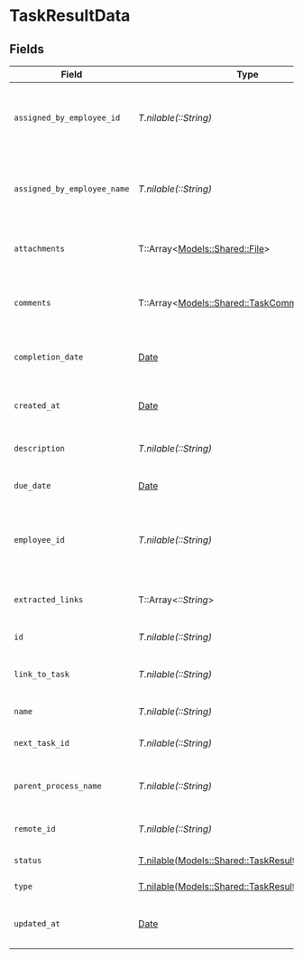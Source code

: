 # TaskResultData


## Fields

| Field                                                                                       | Type                                                                                        | Required                                                                                    | Description                                                                                 | Example                                                                                     |
| ------------------------------------------------------------------------------------------- | ------------------------------------------------------------------------------------------- | ------------------------------------------------------------------------------------------- | ------------------------------------------------------------------------------------------- | ------------------------------------------------------------------------------------------- |
| `assigned_by_employee_id`                                                                   | *T.nilable(::String)*                                                                       | :heavy_minus_sign:                                                                          | The ID of the employee who assigned this task                                               | cx280928938                                                                                 |
| `assigned_by_employee_name`                                                                 | *T.nilable(::String)*                                                                       | :heavy_minus_sign:                                                                          | The name of the employee who assigned this task                                             | John Smith                                                                                  |
| `attachments`                                                                               | T::Array<[Models::Shared::File](../../models/shared/file.md)>                               | :heavy_minus_sign:                                                                          | The documents attached to this task                                                         |                                                                                             |
| `comments`                                                                                  | T::Array<[Models::Shared::TaskCommentApiModel](../../models/shared/taskcommentapimodel.md)> | :heavy_minus_sign:                                                                          | The comments associated with this task                                                      |                                                                                             |
| `completion_date`                                                                           | [Date](https://ruby-doc.org/stdlib-2.6.1/libdoc/date/rdoc/Date.html)                        | :heavy_minus_sign:                                                                          | The completion date of the task                                                             | 2024-03-19T15:30:00.000Z                                                                    |
| `created_at`                                                                                | [Date](https://ruby-doc.org/stdlib-2.6.1/libdoc/date/rdoc/Date.html)                        | :heavy_minus_sign:                                                                          | The creation date of this task                                                              | 2024-03-15T10:00:00.000Z                                                                    |
| `description`                                                                               | *T.nilable(::String)*                                                                       | :heavy_minus_sign:                                                                          | The description of the task                                                                 | Please complete all required onboarding documents in the employee portal                    |
| `due_date`                                                                                  | [Date](https://ruby-doc.org/stdlib-2.6.1/libdoc/date/rdoc/Date.html)                        | :heavy_minus_sign:                                                                          | The due date of the task                                                                    | 2024-03-20T23:59:59.000Z                                                                    |
| `employee_id`                                                                               | *T.nilable(::String)*                                                                       | :heavy_minus_sign:                                                                          | The employee ID associated with this task                                                   | cx280928937                                                                                 |
| `extracted_links`                                                                           | T::Array<*::String*>                                                                        | :heavy_minus_sign:                                                                          | List of extracted links from the task                                                       | [<br/>"https://provider.com/docs/1",<br/>"https://provider.com/forms/2"<br/>]               |
| `id`                                                                                        | *T.nilable(::String)*                                                                       | :heavy_minus_sign:                                                                          | Unique identifier                                                                           | 8187e5da-dc77-475e-9949-af0f1fa4e4e3                                                        |
| `link_to_task`                                                                              | *T.nilable(::String)*                                                                       | :heavy_minus_sign:                                                                          | Link to the task in the provider system                                                     | https://provider.com/tasks/123                                                              |
| `name`                                                                                      | *T.nilable(::String)*                                                                       | :heavy_minus_sign:                                                                          | The name of the task                                                                        | Complete onboarding documents                                                               |
| `next_task_id`                                                                              | *T.nilable(::String)*                                                                       | :heavy_minus_sign:                                                                          | ID of the next task in sequence                                                             | cx280928939                                                                                 |
| `parent_process_name`                                                                       | *T.nilable(::String)*                                                                       | :heavy_minus_sign:                                                                          | Name of the parent process of this task                                                     | Onboarding Tasks                                                                            |
| `remote_id`                                                                                 | *T.nilable(::String)*                                                                       | :heavy_minus_sign:                                                                          | Provider's unique identifier                                                                | 8187e5da-dc77-475e-9949-af0f1fa4e4e3                                                        |
| `status`                                                                                    | [T.nilable(Models::Shared::TaskResultStatus)](../../models/shared/taskresultstatus.md)      | :heavy_minus_sign:                                                                          | The status of the task                                                                      |                                                                                             |
| `type`                                                                                      | [T.nilable(Models::Shared::TaskResultType)](../../models/shared/taskresulttype.md)          | :heavy_minus_sign:                                                                          | The type of the task                                                                        |                                                                                             |
| `updated_at`                                                                                | [Date](https://ruby-doc.org/stdlib-2.6.1/libdoc/date/rdoc/Date.html)                        | :heavy_minus_sign:                                                                          | The last updated date of this task                                                          | 2024-03-19T15:30:00.000Z                                                                    |